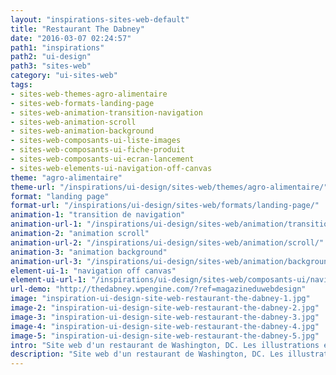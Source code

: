 ```yaml
---
layout: "inspirations-sites-web-default"
title: "Restaurant The Dabney"
date: "2016-03-07 02:24:57"
path1: "inspirations"
path2: "ui-design"
path3: "sites-web"
category: "ui-sites-web"
tags:
- sites-web-themes-agro-alimentaire
- sites-web-formats-landing-page
- sites-web-animation-transition-navigation
- sites-web-animation-scroll
- sites-web-animation-background
- sites-web-composants-ui-liste-images
- sites-web-composants-ui-fiche-produit
- sites-web-composants-ui-ecran-lancement
- sites-web-elements-ui-navigation-off-canvas
theme: "agro-alimentaire"
theme-url: "/inspirations/ui-design/sites-web/themes/agro-alimentaire/"
format: "landing page"
format-url: "/inspirations/ui-design/sites-web/formats/landing-page/"
animation-1: "transition de navigation"
animation-url-1: "/inspirations/ui-design/sites-web/animation/transition-navigation/"
animation-2: "animation scroll"
animation-url-2: "/inspirations/ui-design/sites-web/animation/scroll/"
animation-3: "animation background"
animation-url-3: "/inspirations/ui-design/sites-web/animation/background/"
element-ui-1: "navigation off canvas"
element-ui-url-1: "/inspirations/ui-design/sites-web/composants-ui/navigation-off-canvas/"
url-demo: "http://thedabney.wpengine.com/?ref=magazineduwebdesign"
image: "inspiration-ui-design-site-web-restaurant-the-dabney-1.jpg"
image-2: "inspiration-ui-design-site-web-restaurant-the-dabney-2.jpg"
image-3: "inspiration-ui-design-site-web-restaurant-the-dabney-3.jpg"
image-4: "inspiration-ui-design-site-web-restaurant-the-dabney-4.jpg"
image-5: "inspiration-ui-design-site-web-restaurant-the-dabney-5.jpg"
intro: "Site web d'un restaurant de Washington, DC. Les illustrations en arrière-plan et les transitions de navigation donnent envie de réserver. Dommage qu'il soit si loin."
description: "Site web d'un restaurant de Washington, DC. Les illustrations en arrière-plan et les transitions de navigation donnent envie de réserver. Dommage qu'il soit si loin."
---
```


